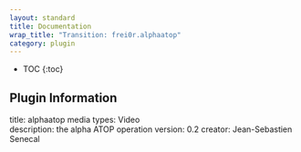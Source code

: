 ```yaml
---
layout: standard
title: Documentation
wrap_title: "Transition: frei0r.alphaatop"
category: plugin
---
```

* TOC
{:toc}

## Plugin Information

title: alphaatop
media types:
Video  
description: the alpha ATOP operation
version: 0.2
creator: Jean-Sebastien Senecal
